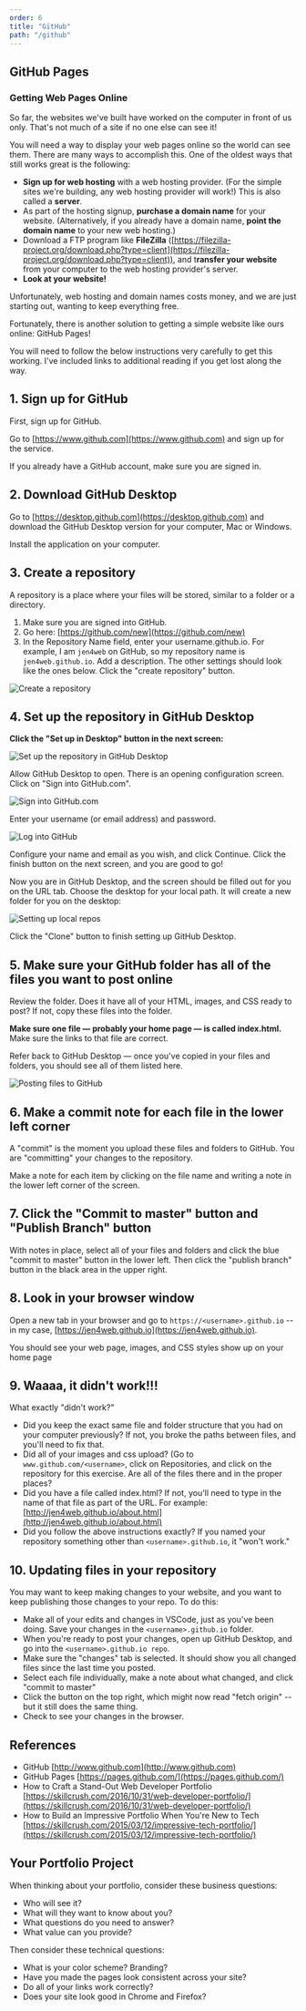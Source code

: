 ```yaml
---
order: 6
title: "GitHub"
path: "/github"
---
```


## GitHub Pages

### Getting Web Pages Online

So far, the websites we've built have worked on the computer in front of us only. That's not much of a site if no one else can see it!

You will need a way to display your web pages online so the world can see them. There are many ways to accomplish this. One of the oldest ways that still works great is the following:

- **Sign up for web hosting** with a web hosting provider. (For the simple sites we're building, any web hosting provider will work!) This is also called a **server**.
- As part of the hosting signup, **purchase a domain name** for your website. (Alternatively, if you already have a domain name, **point the domain name** to your new web hosting.)
- Download a FTP program like **FileZilla** ([https://filezilla-project.org/download.php?type=client](https://filezilla-project.org/download.php?type=client)), and t**ransfer your website** from your computer to the web hosting provider's server.
- **Look at your website!**

Unfortunately, web hosting and domain names costs money, and we are just starting out, wanting to keep everything free.

Fortunately, there is another solution to getting a simple website like ours online: GitHub Pages!

You will need to follow the below instructions very carefully to get this working. I've included links to additional reading if you get lost along the way.

## 1. Sign up for GitHub

First, sign up for GitHub.

Go to [https://www.github.com](https://www.github.com) and sign up for the service.

If you already have a GitHub account, make sure you are signed in.

## 2. Download GitHub Desktop

Go to [https://desktop.github.com](https://desktop.github.com) and download the GitHub Desktop version for your computer, Mac or Windows.

Install the application on your computer.

## 3. Create a repository

A repository is a place where your files will be stored, similar to a folder or a directory.

1. Make sure you are signed into GitHub.
2. Go here: [https://github.com/new](https://github.com/new)
3. In the Repository Name field, enter your username.github.io. For example, I am `jen4web` on GitHub, so my repository name is `jen4web.github.io`. Add a description. The other settings should look like the ones below. Click the "create repository" button.

![Create a repository](./images/GitHub-1.png)

## 4. Set up the repository in GitHub Desktop

**Click the "Set up in Desktop" button in the next screen:**

![Set up the repository in GitHub Desktop](./images/GitHub-2.png)

Allow GitHub Desktop to open. There is an opening configuration screen. Click on "Sign into GitHub.com".

![Sign into GitHub.com](./images/GitHub-3.png)

Enter your username (or email address) and password.

![Log into GitHub](./images/GitHub-4.png)

Configure your name and email as you wish, and click Continue. Click the finish button on the next screen, and you are good to go!

Now you are in GitHub Desktop, and the screen should be filled out for you on the URL tab. Choose the desktop for your local path. It will create a new folder for you on the desktop:

![Setting up local repos](./images/GitHub-5.png)

Click the "Clone" button to finish setting up GitHub Desktop.

## 5. Make sure your GitHub folder has all of the files you want to post online

Review the folder. Does it have all of your HTML, images, and CSS ready to post? If not, copy these files into the folder.

**Make sure one file — probably your home page — is called index.html.** Make sure the links to that file are correct.

Refer back to GitHub Desktop — once you've copied in your files and folders, you should see all of them listed here.

![Posting files to GitHub](./images/GitHub-6.png)

## 6. Make a commit note for each file in the lower left corner

A "commit" is the moment you upload these files and folders to GitHub. You are "committing" your changes to the repository.

Make a note for each item by clicking on the file name and writing a note in the lower left corner of the screen.

## 7. Click the "Commit to master" button and "Publish Branch" button

With notes in place, select all of your files and folders and click the blue "commit to master" button in the lower left. Then click the "publish branch" button in the black area in the upper right.

## 8. Look in your browser window

Open a new tab in your browser and go to `https://<username>.github.io` -- in my case, [https://jen4web.github.io](https://jen4web.github.io).

You should see your web page, images, and CSS styles show up on your home page

## 9. Waaaa, it didn't work!!!

What exactly "didn't work?"

- Did you keep the exact same file and folder structure that you had on your computer previously? If not, you broke the paths between files, and you'll need to fix that.
- Did all of your images and css upload? (Go to `www.github.com/<username>`, click on Repositories, and click on the repository for this exercise. Are all of the files there and in the proper places?
- Did you have a file called index.html? If not, you'll need to type in the name of that file as part of the URL. For example: [http://jen4web.github.io/about.html](http://jen4web.github.io/about.html)
- Did you follow the above instructions exactly? If you named your repository something other than `<username>.github.io`, it "won't work."

## 10. Updating files in your repository

You may want to keep making changes to your website, and you want to keep publishing those changes to your repo. To do this:

- Make all of your edits and changes in VSCode, just as you've been doing. Save your changes in the `<username>.github.io` folder.
- When you're ready to post your changes, open up GitHub Desktop, and go into the `<username>.github.io repo`.
- Make sure the "changes" tab is selected. It should show you all changed files since the last time you posted.
- Select each file individually, make a note about what changed, and click "commit to master"
- Click the button on the top right, which might now read "fetch origin" -- but it still does the same thing.
- Check to see your changes in the browser.

## References

- GitHub [http://www.github.com](http://www.github.com)
- GitHub Pages [https://pages.github.com/](https://pages.github.com/)
- How to Craft a Stand-Out Web Developer Portfolio
  [https://skillcrush.com/2016/10/31/web-developer-portfolio/](https://skillcrush.com/2016/10/31/web-developer-portfolio/)
- How to Build an Impressive Portfolio When You're New to Tech
  [https://skillcrush.com/2015/03/12/impressive-tech-portfolio/](https://skillcrush.com/2015/03/12/impressive-tech-portfolio/)

## Your Portfolio Project

When thinking about your portfolio, consider these business questions:

- Who will see it?
- What will they want to know about you?
- What questions do you need to answer?
- What value can you provide?

Then consider these technical questions:

- What is your color scheme? Branding?
- Have you made the pages look consistent across your site?
- Do all of your links work correctly?
- Does your site look good in Chrome and Firefox?
